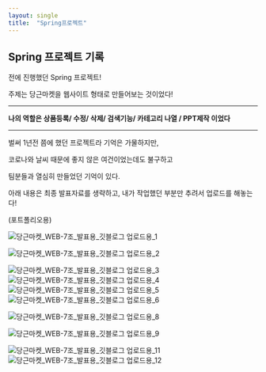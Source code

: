 ```yaml
---
layout: single
title:  "Spring프로젝트"
---
```


## **Spring 프로젝트 기록**


전에 진행했던 Spring 프로젝트!

주제는 당근마켓을 웹사이트 형태로 만들어보는 것이었다!


------

**나의 역할은 상품등록/ 수정/ 삭제/ 검색기능/ 카테고리 나열 / PPT제작 이었다**

------




벌써 1년전 쯤에 했던 프로젝트라 기억은 가물하지만,

코로나와 날씨 때문에 좋지 않은 여건이었는데도 불구하고

팀분들과 열심히 만들었던 기억이 있다.



아래 내용은 최종 발표자료를 생략하고, 내가 작업했던 부분만 추려서 업로드를 해놓는다!

(포트폴리오용)


![당근마켓_WEB-7조_발표용_깃블로그 업로드용_1](https://user-images.githubusercontent.com/89231521/149468190-afe32115-f6b7-4f51-bc96-2cb5c73c78eb.jpg)

![당근마켓_WEB-7조_발표용_깃블로그 업로드용_2](https://user-images.githubusercontent.com/89231521/149468196-f0894814-dd43-4ce1-8d3e-7f341f41f4b5.jpg)


![당근마켓_WEB-7조_발표용_깃블로그 업로드용_3](https://user-images.githubusercontent.com/89231521/149468204-a3666063-e500-4f06-b62e-d9233f1ae65d.jpg)
![당근마켓_WEB-7조_발표용_깃블로그 업로드용_4](https://user-images.githubusercontent.com/89231521/149468207-c7cc1c78-14f2-4613-a335-62e6915801df.jpg)
![당근마켓_WEB-7조_발표용_깃블로그 업로드용_5](https://user-images.githubusercontent.com/89231521/149468223-d8a43b27-bc08-4b87-8ead-b9dd5fd24d42.jpg)
![당근마켓_WEB-7조_발표용_깃블로그 업로드용_6](https://user-images.githubusercontent.com/89231521/149468227-2a90380d-9342-48d0-88a3-d7fade2bc0af.jpg)


![당근마켓_WEB-7조_발표용_깃블로그 업로드용_8](https://user-images.githubusercontent.com/89231521/149468299-2b125abc-4c42-40c5-92dd-b69d6a16d8b8.jpg)

![당근마켓_WEB-7조_발표용_깃블로그 업로드용_9](https://user-images.githubusercontent.com/89231521/149468244-1043a45e-51c5-4739-8b55-a877c09de8f1.jpg)

![당근마켓_WEB-7조_발표용_깃블로그 업로드용_11](https://user-images.githubusercontent.com/89231521/149468319-8d30325b-8ea0-4952-87c7-36a8f20e6b46.jpg)
![당근마켓_WEB-7조_발표용_깃블로그 업로드용_12](https://user-images.githubusercontent.com/89231521/149468337-5f90fe13-2b3e-4d4b-b63f-7b2543e46e70.jpg)
